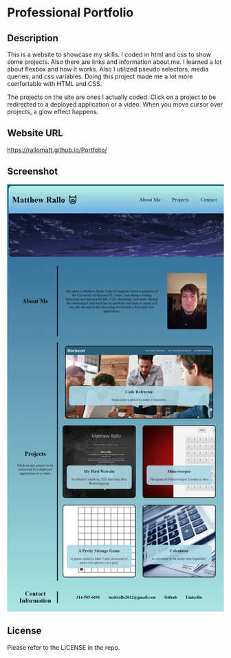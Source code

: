 # Professional Portfolio

## Description

This is a website to showcase my skills. I coded in html and css to show some projects. Also there are links and information about me. I learned a lot about flexbox and how it works. Also I utilized pseudo selectors, media queries, and css variables. Doing this project made me a lot more comfortable with HTML and CSS.

The projects on the site are ones I actually coded. Click on a project to be redirected to a deployed application or a video. When you move cursor over projects, a glow effect happens.

## Website URL

https://rallomatt.github.io/Portfolio/

## Screenshot

![alt text](assets/images/screenshot.png)

## License

Please refer to the LICENSE in the repo.